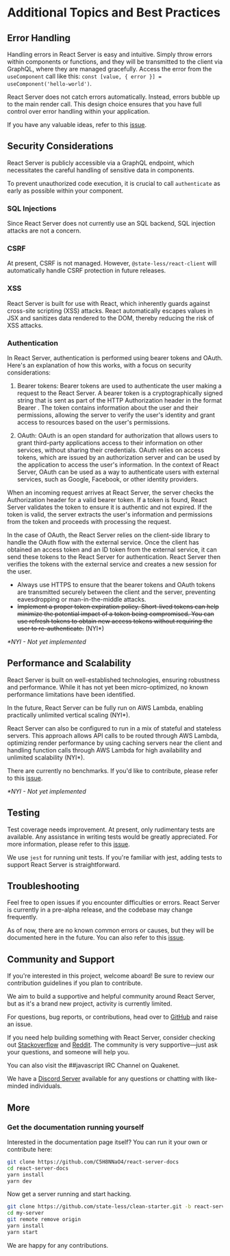 # Additional Topics and Best Practices

## Error Handling

Handling errors in React Server is easy and intuitive. Simply throw errors within components or functions, and they will be transmitted to the client via GraphQL, where they are managed gracefully. Access the error from the `useComponent` call like this: `const [value, { error }] = useComponent('hello-world')`.

React Server does not catch errors automatically. Instead, errors bubble up to the main render call. This design choice ensures that you have full control over error handling within your application.

If you have any valuable ideas, refer to this [issue](https://github.com/state-less/react-server/issues/18).
## Security Considerations

React Server is publicly accessible via a GraphQL endpoint, which necessitates the careful handling of sensitive data in components.

To prevent unauthorized code execution, it is crucial to call `authenticate` as early as possible within your component.

### SQL Injections
Since React Server does not currently use an SQL backend, SQL injection attacks are not a concern.

### CSRF
At present, CSRF is not managed. However, `@state-less/react-client` will automatically handle CSRF protection in future releases.

### XSS
React Server is built for use with React, which inherently guards against cross-site scripting (XSS) attacks. React automatically escapes values in JSX and sanitizes data rendered to the DOM, thereby reducing the risk of XSS attacks.


### Authentication

In React Server, authentication is performed using bearer tokens and OAuth. Here's an explanation of how this works, with a focus on security considerations:

1. Bearer tokens: Bearer tokens are used to authenticate the user making a request to the React Server. A bearer token is a cryptographically signed string that is sent as part of the HTTP Authorization header in the format Bearer <token>. The token contains information about the user and their permissions, allowing the server to verify the user's identity and grant access to resources based on the user's permissions.

2. OAuth: OAuth is an open standard for authorization that allows users to grant third-party applications access to their information on other services, without sharing their credentials. OAuth relies on access tokens, which are issued by an authorization server and can be used by the application to access the user's information. In the context of React Server, OAuth can be used as a way to authenticate users with external services, such as Google, Facebook, or other identity providers.

When an incoming request arrives at React Server, the server checks the Authorization header for a valid bearer token. If a token is found, React Server validates the token to ensure it is authentic and not expired. If the token is valid, the server extracts the user's information and permissions from the token and proceeds with processing the request.

In the case of OAuth, the React Server relies on the client-side library to handle the OAuth flow with the external service. Once the client has obtained an access token and an ID token from the external service, it can send these tokens to the React Server for authentication. React Server then verifies the tokens with the external service and creates a new session for the user.

* Always use HTTPS to ensure that the bearer tokens and OAuth tokens are transmitted securely between the client and the server, preventing eavesdropping or man-in-the-middle attacks.
* ~~Implement a proper token expiration policy. Short-lived tokens can help minimize the potential impact of a token being compromised. You can use refresh tokens to obtain new access tokens without requiring the user to re-authenticate.~~ (NYI*)

*\*NYI - Not yet implemented*

## Performance and Scalability

React Server is built on well-established technologies, ensuring robustness and performance. While it has not yet been micro-optimized, no known performance limitations have been identified.

In the future, React Server can be fully run on AWS Lambda, enabling practically unlimited vertical scaling (NYI*).

React Server can also be configured to run in a mix of stateful and stateless servers. This approach allows API calls to be routed through AWS Lambda, optimizing render performance by using caching servers near the client and handling function calls through AWS Lambda for high availability and unlimited scalability (NYI*).

There are currently no benchmarks. If you'd like to contribute, please refer to this [issue](https://github.com/state-less/react-server/issues/19).

*\*NYI - Not yet implemented*

## Testing

Test coverage needs improvement. At present, only rudimentary tests are available. Any assistance in writing tests would be greatly appreciated. For more information, please refer to this [issue](https://github.com/state-less/react-server/issues/20).

We use `jest` for running unit tests. If you're familiar with jest, adding tests to support React Server is straightforward.

## Troubleshooting

Feel free to open issues if you encounter difficulties or errors. React Server is currently in a pre-alpha release, and the codebase may change frequently.

As of now, there are no known common errors or causes, but they will be documented here in the future. You can also refer to this [issue](https://github.com/state-less/react-server/issues/21).

## Community and Support

If you're interested in this project, welcome aboard! Be sure to review our contribution guidelines if you plan to contribute.

We aim to build a supportive and helpful community around React Server, but as it's a brand new project, activity is currently limited.

For questions, bug reports, or contributions, head over to [GitHub](https://github.com/state-less/react-server/issuesF) and raise an issue.

If you need help building something with React Server, consider checking out [Stackoverflow](stackoverflow.com) and [Reddit](https://www.reddit.com/r/learnprogramming). The community is very supportive—just ask your questions, and someone will help you.

You can also visit the ##javascript IRC Channel on Quakenet.

We have a [Discord Server](https://discord.gg/MJuVT4kE) available for any questions or chatting with like-minded individuals.

## More
### Get the documentation running yourself

Interested in the documentation page itself? You can run it your own or contribute here:

```bash
git clone https://github.com/C5H8NNaO4/react-server-docs
cd react-server-docs
yarn install
yarn dev
```

Now get a server running and start hacking. 

```bash
git clone https://github.com/state-less/clean-starter.git -b react-server my-server
cd my-server
git remote remove origin
yarn install
yarn start
```

We are happy for any contributions.